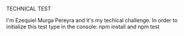 
TECHNICAL TEST


I'm Ezequiel Murga Pereyra and it's my techical challenge.
In order to initialize this test type in the console:
    npm install and npm test
